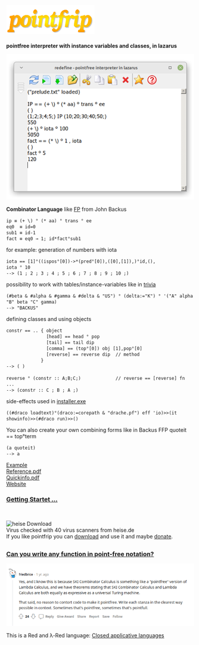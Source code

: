 ## ![pointfrip](https://raw.githubusercontent.com/metazip/pointfrip/main/pflogo.png)
**pointfree interpreter with instance variables and classes, in lazarus**
 
![screenshot](https://raw.githubusercontent.com/metazip/pointfrip/main/tahomapointfrip.png)
  
  
**Combinator Language** like [FP](https://dl.acm.org/doi/pdf/10.1145/359576.359579) from John Backus

    ip ≡ (+ \) ° (* aa) ° trans ° ee
    eq0  ≡ id=0
    sub1 ≡ id-1
    fact ≡ eq0 → 1; id*fact°sub1

for example: generation of numbers with iota

    iota == [1]°((ispos°[0])->*(pred°[0]),([0],[1]),)°id,(),
    iota ° 10
    --> (1 ; 2 ; 3 ; 4 ; 5 ; 6 ; 7 ; 8 ; 9 ; 10 ;)

possibility to work with tables/instance-variables like in [trivia](https://esolangs.org/wiki/FP_trivia)

    (#beta & #alpha & #gamma & #delta & "US") ° (delta:="K") ° '("A" alpha "B" beta "C" gamma)
    --> "BACKUS"

defining classes and using objects

    constr == .. { object
                   [head] == head ° pop
                   [tail] == tail dip
                   [comma] == (top°[0]) obj [1],pop°[0]
                   [reverse] == reverse dip  // method
                 }
    --> ( )
    
    reverse ° (constr :: A;B;C;)             // reverse == [reverse] fn ...
    --> (constr :: C ; B ; A ;)

side-effects used in [installer.exe](https://github.com/metazip/pointfrip/tree/main/installer)

    ((#draco loadtext)°(draco:=corepath & "drache.pf") eff 'io)>>(it showinfo)>>(#draco run)>>()

You can also create your own combining forms like in Backus FFP
    quoteit == top°term
    
    (a quoteit)
    --> a

[Example](https://github.com/metazip/pointfrip/blob/main/backus-fp/progopedia-drache.png) \
[Reference.pdf](https://github.com/metazip/pointfrip/blob/main/examples/documents/reference.pdf) \
[Quickinfo.pdf](https://github.com/metazip/pointfrip/blob/main/examples/documents/quickinfo.pdf) \
[Website](https://pointfree-interpreter.github.io/)

### [Getting Startet ...](https://github.com/metazip/pointfrip/blob/main/Getting%20Started.md)


##
\
![heise Download](https://www.heise.de/software/icons/download_logo1.png)\
Virus checked with 40 virus scanners from heise.de\
If you like pointfrip you can [download](https://www.heise.de/download/product/fp-trivia) and use it and maybe [donate](https://pf-system.github.io/Page3.html).



##
### [Can you write any function in point-free notation?](https://www.reddit.com/r/haskell/comments/o4zyz5/can_you_write_any_function_in_pointfree_notation/)
![friedbrice](https://raw.githubusercontent.com/metazip/pointfrip/main/backus-fp/friedbrice24.png)


This is a Red and λ-Red language: [Closed applicative languages](http://dirkgerrits.com/publications/john-backus.pdf#section.8)

